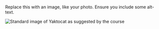 Replace this with an image, like your photo. Ensure you include some alt-text.

![Standard image of Yaktocat as suggested by the course](https://octodex.github.com/images/yaktocat.png)
